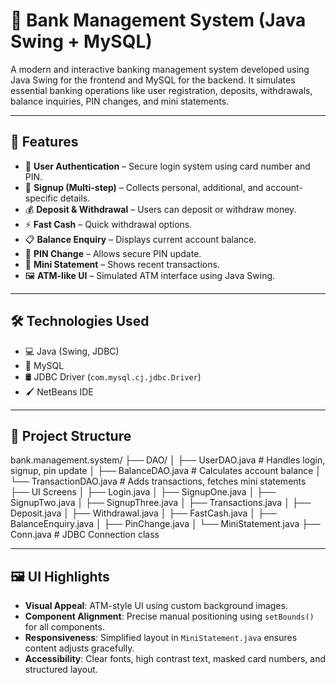 # 🏦 Bank Management System (Java Swing + MySQL)

A modern and interactive banking management system developed using Java Swing for the frontend and MySQL for the backend. It simulates essential banking operations like user registration, deposits, withdrawals, balance inquiries, PIN changes, and mini statements.

---

## 🚀 Features

- 🔐 **User Authentication** – Secure login system using card number and PIN.
- 🧾 **Signup (Multi-step)** – Collects personal, additional, and account-specific details.
- 💰 **Deposit & Withdrawal** – Users can deposit or withdraw money.
- ⚡ **Fast Cash** – Quick withdrawal options.
- 📋 **Balance Enquiry** – Displays current account balance.
- 🔁 **PIN Change** – Allows secure PIN update.
- 📄 **Mini Statement** – Shows recent transactions.
- 🖼️ **ATM-like UI** – Simulated ATM interface using Java Swing.

---
## 🛠️ Technologies Used

- 💻 Java (Swing, JDBC)
- 🐬 MySQL
- 🛢️ JDBC Driver (`com.mysql.cj.jdbc.Driver`)
- 🖌️ NetBeans IDE

---

## 📂 Project Structure

bank.management.system/
├── DAO/
│ ├── UserDAO.java # Handles login, signup, pin update
│ ├── BalanceDAO.java # Calculates account balance
│ └── TransactionDAO.java # Adds transactions, fetches mini statements
├── UI Screens
│ ├── Login.java
│ ├── SignupOne.java
│ ├── SignupTwo.java
│ ├── SignupThree.java
│ ├── Transactions.java
│ ├── Deposit.java
│ ├── Withdrawal.java
│ ├── FastCash.java
│ ├── BalanceEnquiry.java
│ ├── PinChange.java
│ └── MiniStatement.java
├── Conn.java # JDBC Connection class

---

## 🖼️ UI Highlights

- **Visual Appeal**: ATM-style UI using custom background images.
- **Component Alignment**: Precise manual positioning using `setBounds()` for all components.
- **Responsiveness**: Simplified layout in `MiniStatement.java` ensures content adjusts gracefully.
- **Accessibility**: Clear fonts, high contrast text, masked card numbers, and structured layout.

